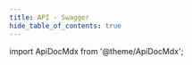 ```yaml
---
title: API - Swagger
hide_table_of_contents: true
---
```


import ApiDocMdx from '@theme/ApiDocMdx';

<ApiDocMdx id="parking" />
